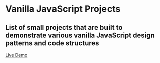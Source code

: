 # Vanilla JavaScript Projects
<h2>List of small projects that are built to demonstrate various vanilla JavaScript design patterns and code structures</h2>


<a href="https://therealilyas.github.io/vanilla-projects/">Live Demo</a>
